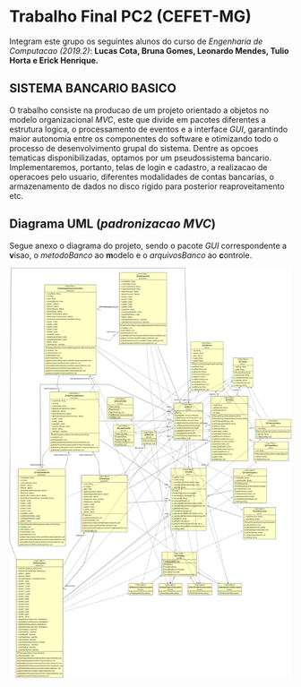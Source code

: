 
# Trabalho Final PC2 (CEFET-MG)
Integram este grupo os seguintes alunos do curso de *Engenharia de Computacao (2019.2)*: **Lucas Cota, Bruna Gomes, Leonardo Mendes, Tulio Horta e Erick Henrique.**

## SISTEMA BANCARIO BASICO
O trabalho consiste na producao de um projeto orientado a objetos no modelo organizacional *MVC*, este que divide em pacotes diferentes a estrutura logica, o processamento de eventos e a interface *GUI*, garantindo maior autonomia entre os componentes do software e otimizando todo o processo de desenvolvimento grupal do sistema. Dentre as opcoes tematicas disponibilizadas, optamos por um pseudossistema bancario. Implementaremos, portanto, telas de login e cadastro, a realizacao de operacoes pelo usuario, diferentes modalidades de contas bancarias, o armazenamento de dados no disco rigido para posterior reaproveitamento etc.

## Diagrama UML (*padronizacao MVC*)
Segue anexo o diagrama do projeto, sendo o pacote *GUI* correspondente a **v**isao, o *metodoBanco* ao **m**odelo e o *arquivosBanco* ao **c**ontrole.

![Diagrama UML](/Banco/UML_DIAGRAMA/DiagramaCompletoComDependencias.png)

